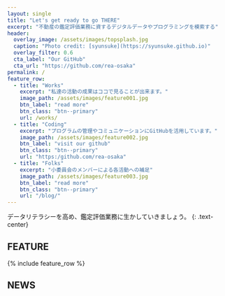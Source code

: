 ```yaml
---
layout: single
title: "Let's get ready to go THERE"
excerpt: "不動産の鑑定評価業務に資するデジタルデータやプログラミングを模索する"
header:
  overlay_image: /assets/images/topsplash.jpg
  caption: "Photo credit: [syunsuke](https://syunsuke.github.io)"
  overlay_filter: 0.6
  cta_label: "Our GitHub"
  cta_url: "https://github.com/rea-osaka"
permalink: /
feature_row:
  - title: "Works"
    excerpt: "私達の活動の成果はココで見ることが出来ます。"
    image_path: /assets/images/feature001.jpg
    btn_label: "read more"
    btn_class: "btn--primary"
    url: /works/
  - title: "Coding"
    excerpt: "プログラムの管理やコミュニケーションにGitHubを活用しています。"
    image_path: /assets/images/feature002.jpg
    btn_label: "visit our github"
    btn_class: "btn--primary"
    url: "https:/github.com/rea-osaka"
  - title: "Folks"
    excerpt: "小委員会のメンバーによる各活動への補足"
    image_path: /assets/images/feature003.jpg
    btn_label: "read more"
    btn_class: "btn--primary"
    url: "/blog/"
---
```


データリテラシーを高め、鑑定評価業務に生かしていきましょう。
{: .text-center}

## FEATURE
{% include feature_row %}

## NEWS


